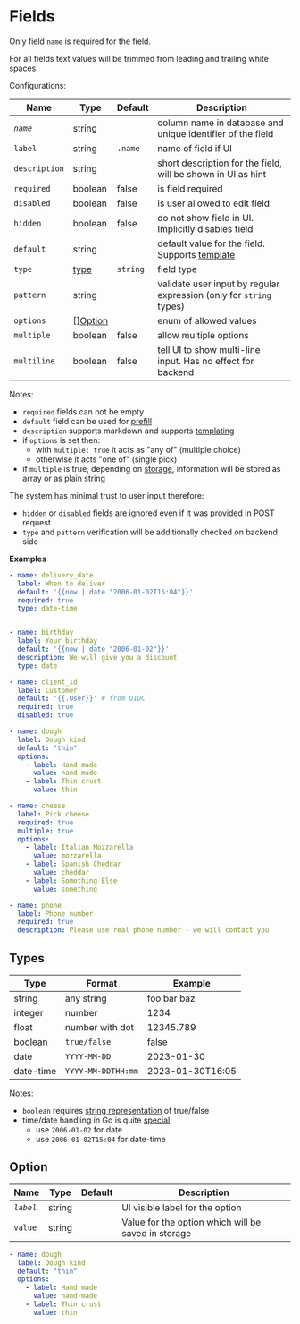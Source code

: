 # Fields
<!--  {% raw %} --> 

Only field `name` is required for the field.

For all fields text values will be trimmed from leading and trailing white spaces.

Configurations:

| Name          | Type                | Default  | Description                                                         |
|---------------|---------------------|----------|---------------------------------------------------------------------|
| *`name`*      | string              |          | column name in database and unique identifier of the field          |
| `label`       | string              | `.name`  | name of field if UI                                                 |
| `description` | string              |          | short description for the field, will be shown in UI as hint        |
| `required`    | boolean             | false    | is field required                                                   |
| `disabled`    | boolean             | false    | is user allowed to edit field                                       |
| `hidden`      | boolean             | false    | do not show field in UI. Implicitly disables field                  |
| `default`     | string              |          | default value for the field. Supports [template](template.md)       |
| `type`        | [type](#types)      | `string` | field type                                                          |
| `pattern`     | string              |          | validate user input by regular expression (only for `string` types) |
| `options`     | [][Option](#option) |          | enum of allowed values                                              |
| `multiple`    | boolean             | false    | allow multiple options                                              |
| `multiline`   | boolean             | false    | tell UI to show multi-line input. Has no effect for backend         |

Notes:

- `required` fields can not be empty
- `default` field can be used for [prefill](prefill.md)
- `description` supports markdown and supports [templating](template.md#context-for-defaults)
- if `options` is set then:
    - with `multiple: true` it acts as "any of" (multiple choice)
    - otherwise it acts "one of" (single pick)
- if `multiple` is true, depending on [storage](stores.md), information will be stored as array or as plain string

The system has minimal trust to user input therefore:

- `hidden` or `disabled` fields are ignored even if it was provided in POST request
- `type` and `pattern` verification will be additionally checked on backend side


**Examples**

```yaml
- name: delivery_date
  label: When to deliver
  default: '{{now | date "2006-01-02T15:04"}}'
  required: true
  type: date-time


- name: birthday
  label: Your birthday
  default: '{{now | date "2006-01-02"}}'
  description: We will give you a discount
  type: date

- name: client_id
  label: Customer
  default: '{{.User}}' # from OIDC
  required: true
  disabled: true

- name: dough
  label: Dough kind
  default: "thin"
  options:
    - label: Hand made
      value: hand-made
    - label: Thin crust
      value: thin

- name: cheese
  label: Pick cheese
  required: true
  multiple: true
  options:
    - label: Italian Mozzarella
      value: mozzarella
    - label: Spanish Cheddar
      value: cheddar
    - label: Something Else
      value: something

- name: phone
  label: Phone number
  required: true
  description: Please use real phone number - we will contact you
```


## Types

| Type      | Format             | Example          |
|-----------|--------------------|------------------|
| string    | any string         | foo bar baz      | 
| integer   | number             | 1234             |
| float     | number with dot    | 12345.789        |
| boolean   | `true/false`       | false            |
| date      | `YYYY-MM-DD`       | 2023-01-30       |
| date-time | `YYYY-MM-DDTHH:mm` | 2023-01-30T16:05 |

Notes:

- `boolean` requires [string representation](https://pkg.go.dev/strconv#ParseBool) of true/false
- time/date handling in Go is quite [special](https://pkg.go.dev/time#pkg-constants):
    - use `2006-01-02` for date
    - use `2006-01-02T15:04` for date-time

## Option

| Name      | Type   | Default | Description                                         |
|-----------|--------|---------|-----------------------------------------------------|
| *`label`* | string |         | UI visible label for the option                     |
| `value`   | string |         | Value for the option which will be saved in storage |

```yaml
- name: dough
  label: Dough kind
  default: "thin"
  options:
    - label: Hand made
      value: hand-made
    - label: Thin crust
      value: thin
```

<!-- {% endraw %} -->